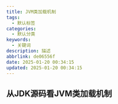 ```yaml
---
title: JVM类加载机制
tags:
  - 默认标签
categories:
  - 默认分类
keywords:
  - 关键词
description: 描述
abbrlink: de06556f
date: 2025-01-20 00:34:15
updated: 2025-01-20 00:34:15
---
```

## 从JDK源码看JVM类加载机制
